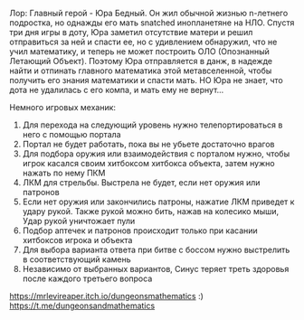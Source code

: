 Лор:
Главный герой - Юра Бедный. Он жил обычной жизнью n-летнего подростка, но однажды его мать snatched инопланетяне на НЛО. Спустя три дня игры в доту, Юра заметил отсутствие матери и решил отправиться за ней и спасти ее, но с удивлением обнаружил, что не учил математику, и теперь не может построить ОЛО (Опознанный Летающий Объект). Поэтому Юра отправляется в данж, в надежде найти и отпинать главного математика этой метавселенной, чтобы получить его знания математики и спасти мать. НО Юра не знает, что дота не удалилась с его компа, и мать ему не вернут...

Немного игровых механик:
1) Для перехода на следующий уровень нужно телепортироваться в него с помощью портала
2) Портал не будет работать, пока вы не убьете достаточно врагов
3) Для подбора оружия или взаимодействия с порталом нужно, чтобы игрок касался своим хитбоксом хитбокса объекта, затем нужно нажать по нему ПКМ
4) ЛКМ для стрельбы. Выстрела не будет, если нет оружия или патронов
5) Если нет оружия или закончились патроны, нажатие ЛКМ приведет к удару рукой. Также рукой можно бить, нажав на колесико мыши, Удар рукой уничтожает пули
6) Подбор аптечек и патронов происходит только при касании хитбоксов игрока и объекта
7) Для выбора варианта ответа при битве с боссом нужно выстрелить в соответствующий камень
8) Независимо от выбранных вариантов, Синус теряет треть здоровья после каждого третьего вопроса

https://mrlevireaper.itch.io/dungeonsmathematics :)
https://t.me/dungeonsandmathematics

